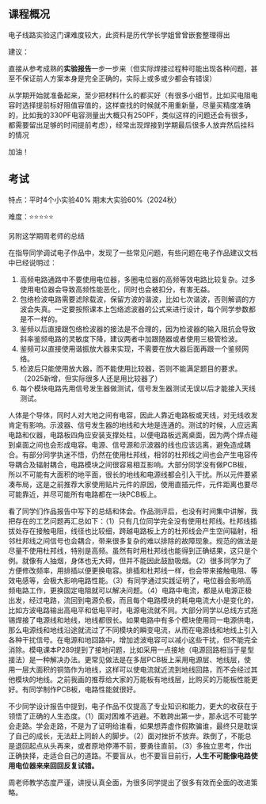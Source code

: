 ## 课程概况

电子线路实验这门课难度较大，此资料是历代学长学姐曾曾嵌套整理得出

建议：

直接从参考成熟的**实验报告**一步一步来（但实际焊接过程种可能出现各种问题，甚至不保证前人方案本身是完全正确的，实际上或多或少都会有错误）

从学期开始就准备起来，至少把材料什么的都买好（有很多小细节，比如买电阻电容时选择提前标好阻值容值的，这样查找的时候就不用重新量，尽量买精度准确的，比如我的330PF电容测量出大概只有250PF，类似这样的问题还会有很多，都需要留出足够的时间提前考虑），经常出现焊接到学期最后很多人放弃然后挂科的情况

加油！



## 考试

特点：平时4个小实验40%   期末大实验60%（2024秋）

难度：⭐⭐⭐⭐⭐



另附这学期周老师的总结

 在指导同学调试电子作品中，发现了一些常见问题，有些问题在电子作品建议文档中已经说明过：
1. 高频电路通路中不要使用电位器，多圈电位器的高频等效电路比较复杂。过多使用电位器会导致高频性能恶化，同时也会被扣分，有害无益。   
2. 包络检波电路需要滤除载波，保留方波的谐波，比如七次谐波，否则解调的方波会失真。一定要按照课本上包络滤波器的公式来进行设计，每个同学参数都是不一样的。    
3. 鉴频以后直接跟包络检波器的接法是不合理的，因为检波器的输入阻抗会导致斜率鉴频电路的灵敏度下降，建议两者中加跟随器或者使用三极管检波。    
4. 鉴频可以直接使用谐振放大器来实现，不需要在放大器后面再跟一个鉴频网络。
5. 检波后只能使用放大器，而不能使用比较器，否则不能满足题目的要求。（2025新增，但实际很多人还是用比较器了）
6. 每个模块电路先用信号发生器做测试，信号发生器测试无误以后才能接入天线测试。



人体是个导体，同时人对大地之间有电容，因此人靠近电路板或天线，对无线收发肯定有影响。示波器、信号发生器的地线和大地是连通的。测试的时候，人应远离电路和仪器，电路板四角应安装支撑处柱，以便电路板远离桌面，因为两个焊点碰到桌面之间也会形成电容。电源、信号源和示波器的线也应该远离，避免造成耦合。有部分同学执迷不悟，仍然在使用杜邦线，相邻的杜邦线之间也会产生电容传导耦合及辐射耦合，电路模块之间很容易相互影响。大部分同学没有做PCB板，所以不可能有大面积的地平面，很长的地线和电源线都会引入干扰。所以元件要紧凑布局，这是之前推荐大家使用贴片元件的原因，使用直插元件，元件距离也要尽可能靠近，并尽可能所有电路都在一块PCB板上。



看了同学们作品报告中写下的总结和体会。作品测评后，也没有时间集中讲解，我把存在的工艺问题再汇总如下：（1）只有几位同学完全没有使用杜邦线。杜邦线插拔处存在接触电阻，线径也比较细，跨越电路板上方的杜邦线会产生空间辐射，相邻杜邦线之间信号也会耦合，带来很多复杂的难以排除的故障现象。规范的做法是尽量不使用杜邦线，特别是高频。虽然有时用杜邦线也能得到正确结果，这只是个例。就像有人抽烟，身体也无大碍，但并不能因此鼓励吸烟。（2）很多同学为了方便修改频率，用排插以便更换电容。排插和杜邦线一样，也会带来接触电阻、等效电感等，会极大影响电路性能。（3）有同学通过实践证明了，电位器会影响高频电路工作，更换固定电阻就可以解决问题。（4）电路中电流，都是从电源正极出发，经过电路，流回到电源负极，而且每个电路模块的耗电电流大小是变化的，比如方波电路输出高电平和低电平时，电源电流就不同。大部分同学以总线方式拖锡焊接了电源线和地线，地线都很长。如果电路中有多个模块使用同一电源供电，那么电源线和地线沿途就流过了不同模块的瞬变电流，从而在电源线和地线上引入各种干扰信号。在电源和地回路中，增加滤波电容可以减小这些干扰，但不能完全消除。模电课本P289提到了接地问题，比如采用一点接地（电源回路相当于星型接法）是一种解决办法。更常见做法是在多层PCB板上采用电源层、地线层，使用一层大面积的铜箔作为地线，这样可以使电流就近流到地线回路，而不会经过其他模块的地线。之前我画的推荐给大家的万能板有地线层，比购买的万能板性能更好。有同学制作PCB板，电路性能就很好。



不少同学设计报告中提到，电子作品不仅提高了专业知识和能力，更大的收获在于领悟了正确的人生态度。（1）面对困难不逃避。不敢跨出第一步，那永远不可能学会走路。学会走路，不是为了证明给谁看，如果想弄虚作假欺骗谁，最终只是耽误了自己的成长，无法赶上同龄人的脚步。（2）面对挫折不放弃。跌倒了，不能总是退回起点从头再来，或者原地停滞不前，要勇往直前。（3）多独立思考，作出正确抉择，走适合自己的道路。不要盲从，也不要盲目前行，**人生不可能像电路使用电位器来来回回反复试错。**



周老师教学态度严谨，讲授认真全面，为很多同学提出了很多有效而全面的改进策略。